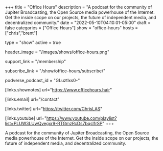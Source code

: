 +++
title = "Office Hours"
description = "A podcast for the community of Jupiter Broadcasting, the Open Source media powerhouse of the Internet. Get the inside scope on our projects, the future of independent media, and decentralized community."
date = "2022-05-10T04:10:01-05:00"
draft = false
categories = ["Office Hours"]
show = "office-hours"
hosts = ["chris","brent"]

type = "show"
active = true

header_image = "/images/shows/office-hours.png"

support_link = "/membership"

subscribe_link = "/show/office-hours/subscribe/"

podverse_podcast_id = "GLuztlxs0-"

[links.shownotes]
  url="https://www.officehours.hair"

[links.email]
  url="/contact"

[links.twitter]
  url="https://twitter.com/ChrisLAS"

[links.youtube]
  url="https://www.youtube.com/playlist?list=PLUW3LUwQvegxr9-RTGmzRcDs7bqsI1rSP"
+++

A podcast for the community of Jupiter Broadcasting, the Open Source media powerhouse of the Internet. Get the inside scope on our projects, the future of independent media, and decentralized community.
